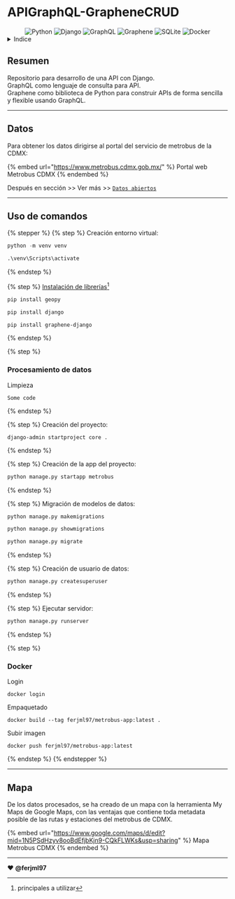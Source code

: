 # APIGraphQL-GrapheneCRUD

<div align="center"><img src="https://custom-icon-badges.demolab.com/badge/Python-white.svg?style=social&#x26;logo=python-seeklogo" alt="Python"> <img src="https://custom-icon-badges.demolab.com/badge/Django-white.svg?style=social&#x26;logo=django-seeklogo" alt="Django"> <img src="https://custom-icon-badges.demolab.com/badge/GraphQL-white.svg?style=social&#x26;logo=graphql-seeklogo" alt="GraphQL"> <img src="https://custom-icon-badges.demolab.com/badge/Graphene-white.svg?style=social&#x26;logo=graphene-seeklogo" alt="Graphene"> <img src="https://custom-icon-badges.demolab.com/badge/SQLite-white.svg?style=social&#x26;logo=sqlite-seeklogo" alt="SQLite"> <img src="https://custom-icon-badges.demolab.com/badge/Docker-white.svg?style=social&#x26;logo=docker-seeklogo" alt="Docker"></div>

<details>

<summary>Indice</summary>

[#resumen](./#resumen "mention")

[#datos](./#datos "mention")

[#uso-de-comandos](./#uso-de-comandos "mention")

[#mapa](./#mapa "mention")

</details>

## Resumen

Repositorio para desarrollo de una API con Django.\
GraphQL como lenguaje de consulta para API.\
Graphene como biblioteca de Python para construir APIs de forma sencilla y flexible usando GraphQL.



***

## Datos

Para obtener los datos dirigirse al portal del servicio de metrobus de la CDMX:

{% embed url="https://www.metrobus.cdmx.gob.mx/" %}
Portal web Metrobus CDMX
{% endembed %}

Después en sección >> Ver más >> [`Datos abiertos`](https://www.metrobus.cdmx.gob.mx/portal-ciudadano/datos-abiertos)

***

## Uso de comandos

{% stepper %}
{% step %}
Creación entorno virtual:

```python
python -m venv venv
```

```python
.\venv\Scripts\activate
```
{% endstep %}

{% step %}
[Instalación de librerías](#user-content-fn-1)[^1]

```sh
pip install geopy
```

```sh
pip install django
```

```sh
pip install graphene-django
```
{% endstep %}

{% step %}
### Procesamiento de datos

Limpieza

```
Some code
```


{% endstep %}

{% step %}
Creación del proyecto:

```django
django-admin startproject core . 
```
{% endstep %}

{% step %}
Creación de la app del proyecto:

```python
python manage.py startapp metrobus
```
{% endstep %}

{% step %}
Migración de modelos de datos:

```python
python manage.py makemigrations
```

```python
python manage.py showmigrations
```

```python
python manage.py migrate  
```
{% endstep %}

{% step %}
Creación de usuario de datos:

```python
python manage.py createsuperuser
```
{% endstep %}

{% step %}
Ejecutar servidor:

```python
python manage.py runserver
```


{% endstep %}

{% step %}
### Docker

Login

```docker
docker login
```

Empaquetado&#x20;

```docker
docker build --tag ferjml97/metrobus-app:latest .
```

Subir imagen

```docker
docker push ferjml97/metrobus-app:latest
```
{% endstep %}
{% endstepper %}

***

## Mapa

De los datos procesados, se ha creado de un mapa con la herramienta My Maps de Google Maps, con las ventajas que contiene toda metadata posible de las rutas y estaciones del metrobus de CDMX.

{% embed url="https://www.google.com/maps/d/edit?mid=1N5PSdHzyv8ooBdEfjbKjn9-CQkFLWKs&usp=sharing" %}
Mapa Metrobus CDMX
{% endembed %}



***

❤ **@ferjml97**

[^1]: &#x20;principales a utilizar
